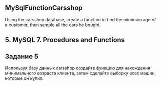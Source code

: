 ## MySqlFunctionCarsshop
Using the carsshop database, create a function to find the minimum age of a customer, then sample all the cars he bought.
## 5. MySQL 7. Procedures and Functions
## Задание 5

Используя базу данных carsshop создайте функцию для нахождения минимального возраста клиента, затем сделайте выборку всех машин, которые он купил.
